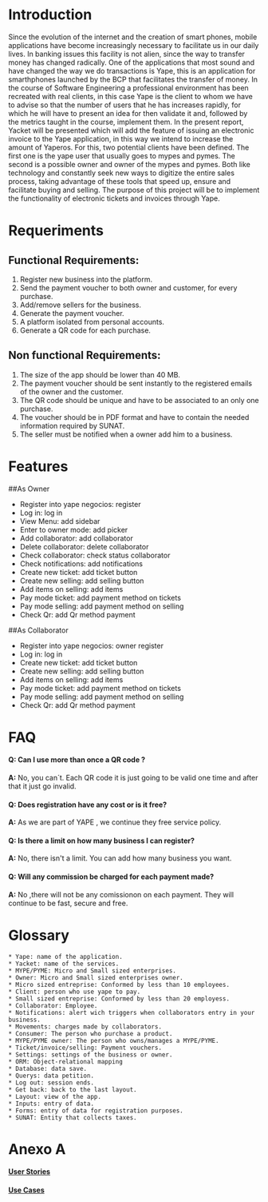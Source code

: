 # Introduction

Since the evolution of the internet and the creation of smart phones, mobile applications have become increasingly necessary to facilitate us in our daily lives. In banking issues this facility is not alien, since the way to transfer money has changed radically. One of the applications that most sound and have changed the way we do transactions is Yape, this is an application for smarthphones launched by the BCP that facilitates the transfer of money.
In the course of Software Engineering a professional environment has been recreated with real clients, in this case Yape is the client to whom we have to advise so that the number of users that he has increases rapidly, for which he will have to present an idea for then validate it and, followed by the metrics taught in the course, implement them. In the present report, Yacket will be presented which will add the feature of issuing an electronic invoice to the Yape application, in this way we intend to increase the amount of Yaperos.
For this, two potential clients have been defined. The first one is the yape user that usually goes to mypes and pymes. The second is a possible owner and owner of the mypes and pymes. Both like technology and constantly seek new ways to digitize the entire sales process, taking advantage of these tools that speed up, ensure and facilitate buying and selling.
The purpose of this project will be to implement the functionality of electronic tickets and invoices through Yape.

# Requeriments

## Functional Requirements:

1. Register new business into the platform.
2. Send the payment voucher to both owner and customer, for every purchase.
3. Add/remove sellers for the business.
4. Generate the payment voucher.
5. A platform isolated from personal accounts.
6. Generate a QR code for each purchase.

## Non functional Requirements:

1. The size of the app should be lower than 40 MB.
2. The payment voucher should be sent instantly to the registered emails of the owner and the customer.
3. The QR code should be unique and have to be associated to an only one purchase.
4. The voucher should be in PDF format and have to contain the needed information required by SUNAT.
5. The seller must be notified when a owner add him to a business.

# Features

##As Owner

* Register into yape negocios: register
* Log in: log in
* View Menu: add sidebar
* Enter to owner mode: add picker
* Add collaborator: add collaborator
* Delete collaborator: delete collaborator
* Check collaborator: check status collaborator
* Check notifications: add notifications
* Create new ticket: add ticket button
* Create new selling: add selling button
* Add items on selling: add items
* Pay mode ticket: add payment method on tickets
* Pay mode selling: add payment method on selling
* Check Qr: add Qr method payment

##As Collaborator

* Register into yape negocios: owner register
* Log in: log in
* Create new ticket: add ticket button
* Create new selling: add selling button
* Add items on selling: add items
* Pay mode ticket: add payment method on tickets
* Pay mode selling: add payment method on selling
* Check Qr: add Qr method payment

# FAQ

#### **Q:** Can I use more than once a QR code ?

**A:** No, you can´t. Each QR code it is just going to be valid one time and after that it just go invalid.

#### **Q:** Does registration have any cost or is it free?

**A:** As we are part of YAPE , we continue they free service policy.

#### **Q:** Is there a limit on how many business I can register?

**A:** No, there isn't a limit. You can add how many business you want.

#### **Q:** Will any commission be charged for each payment made?

**A:** No ,there will not be any comissionon on each payment. They will continue to be fast, secure and free.

# Glossary

    * Yape: name of the application.
    * Yacket: name of the services.
    * MYPE/PYME: Micro and Small sized enterprises.
    * Owner: Micro and Small sized enterprises owner.
    * Micro sized entreprise: Conformed by less than 10 employees.
    * Client: person who use yape to pay.
    * Small sized entreprise: Conformed by less than 20 employess.
    * Collaborator: Employee.
    * Notifications: alert wich triggers when collaborators entry in your business.
    * Movements: charges made by collaborators.
    * Consumer: The person who purchase a product.
    * MYPE/PYME owner: The person who owns/manages a MYPE/PYME.
    * Ticket/invoice/selling: Payment vouchers.
    * Settings: settings of the business or owner.
    * ORM: Object-relational mapping
    * Database: data save.
    * Querys: data petition.
    * Log out: session ends.
    * Get back: back to the last layout.
    * Layout: view of the app.
    * Inputs: entry of data.
    * Forms: entry of data for registration purposes.
    * SUNAT: Entity that collects taxes.

# Anexo A

#### [User Stories](https://github.com/cs2901/yape-bcp-project-yacket-fingerlog/blob/develop/User_Guide/Product_Requirements/userStories.md)

#### [Use Cases](https://github.com/cs2901/yape-bcp-project-yacket-fingerlog/blob/develop/User_Guide/Product_Requirements/useCases.md)
